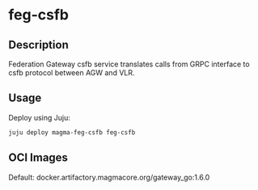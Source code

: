 # feg-csfb

## Description

Federation Gateway csfb service translates calls from GRPC interface to csfb protocol between AGW and VLR.

## Usage

Deploy using Juju:

```bash
juju deploy magma-feg-csfb feg-csfb
```

## OCI Images

Default: docker.artifactory.magmacore.org/gateway_go:1.6.0
